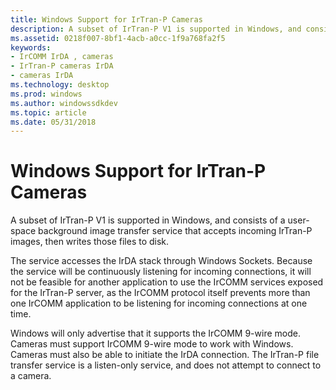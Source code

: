 ```yaml
---
title: Windows Support for IrTran-P Cameras
description: A subset of IrTran-P V1 is supported in Windows, and consists of a user-space background image transfer service that accepts incoming IrTran-P images, then writes those files to disk.
ms.assetid: 0218f007-8bf1-4acb-a0cc-1f9a768fa2f5
keywords:
- IrCOMM IrDA , cameras
- IrTran-P cameras IrDA
- cameras IrDA
ms.technology: desktop
ms.prod: windows
ms.author: windowssdkdev
ms.topic: article
ms.date: 05/31/2018
---
```


# Windows Support for IrTran-P Cameras

A subset of IrTran-P V1 is supported in Windows, and consists of a user-space background image transfer service that accepts incoming IrTran-P images, then writes those files to disk.

The service accesses the IrDA stack through Windows Sockets. Because the service will be continuously listening for incoming connections, it will not be feasible for another application to use the IrCOMM services exposed for the IrTran-P server, as the IrCOMM protocol itself prevents more than one IrCOMM application to be listening for incoming connections at one time.

Windows will only advertise that it supports the IrCOMM 9-wire mode. Cameras must support IrCOMM 9-wire mode to work with Windows. Cameras must also be able to initiate the IrDA connection. The IrTran-P file transfer service is a listen-only service, and does not attempt to connect to a camera.

 

 




